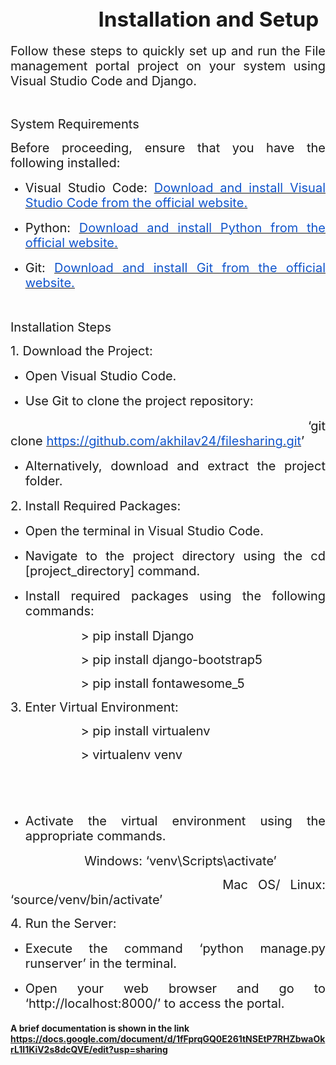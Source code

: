 <h1><span style="font-size:15pt;">&nbsp; &nbsp; &nbsp; &nbsp; &nbsp; &nbsp; &nbsp; &nbsp; &nbsp; &nbsp; &nbsp; &nbsp; &nbsp; &nbsp;&nbsp;</span><span style="font-size:24.999999999999996pt;">&nbsp;Installation and Setup</span></h1>
<p style="text-align: justify;"><span style="font-size:15pt;">Follow these steps to quickly set up and run the File management portal project on your system using Visual Studio Code and Django.&nbsp;</span></p>
<p><br></p>
<p style="text-align: justify;"><span style="font-size:15pt;">System Requirements&nbsp;</span></p>
<p style="text-align: justify;"><span style="font-size:15pt;">Before proceeding, ensure that you have the following installed:&nbsp;</span></p>
<ul>
    <li style="list-style-type:disc;font-size:12pt;">
        <p style="text-align: justify;"><span style="font-size:15pt;">Visual Studio Code:&nbsp;</span><a href="https://code.visualstudio.com/download"><u><span style="color:#1155cc;font-size:15pt;">Download and install Visual Studio Code from the official website.</span></u></a><span style="font-size:15pt;">&nbsp;</span></p>
    </li>
    <li style="list-style-type:disc;font-size:12pt;">
        <p style="text-align: justify;"><span style="font-size:15pt;">Python:&nbsp;</span><a href="https://www.python.org/downloads/"><u><span style="color:#1155cc;font-size:15pt;">Download and install Python from the official website.</span></u></a><span style="font-size:15pt;">&nbsp;</span></p>
    </li>
    <li style="list-style-type:disc;font-size:12pt;">
        <p style="text-align: justify;"><span style="font-size:15pt;">Git:&nbsp;</span><a href="https://github.com/git-guides/install-git"><u><span style="color:#1155cc;font-size:15pt;">Download and install Git from the official website.</span></u></a><span style="font-size:15pt;">&nbsp;</span></p>
    </li>
</ul>
<p><br></p>
<p style="text-align: justify;"><span style="font-size:15pt;">Installation Steps&nbsp;</span></p>
<p style="text-align: justify;"><span style="font-size:15pt;">1. Download the Project:&nbsp;</span></p>
<ul>
    <li style="list-style-type:disc;font-size:12pt;">
        <p style="text-align: justify;"><span style="font-size:15pt;">Open Visual Studio Code.&nbsp;</span></p>
    </li>
    <li style="list-style-type:disc;font-size:12pt;">
        <p style="text-align: justify;"><span style="font-size:15pt;">Use Git to clone the project repository:&nbsp;</span></p>
    </li>
</ul>
<p style="text-align: justify;"><span style="font-size:15pt;">&nbsp; &nbsp; &nbsp; &nbsp; &nbsp; &nbsp; &nbsp; &nbsp; &lsquo;git clone&nbsp;</span><a href="https://github.com/akhilav24/filesharing.git"><u><span style="color:#1155cc;font-size:15pt;">https://github.com/akhilav24/filesharing.git</span></u></a><span style="font-size:15pt;">&rsquo;</span></p>
<ul>
    <li style="list-style-type:disc;font-size:12pt;">
        <p style="text-align: justify;"><span style="font-size:15pt;">Alternatively, download and extract the project folder.&nbsp;</span></p>
    </li>
</ul>
<p style="text-align: justify;"><span style="font-size:15pt;">2. Install Required Packages:&nbsp;</span></p>
<ul>
    <li style="list-style-type:disc;font-size:12pt;">
        <p style="text-align: justify;"><span style="font-size:15pt;">Open the terminal in Visual Studio Code.&nbsp;</span></p>
    </li>
    <li style="list-style-type:disc;font-size:12pt;">
        <p style="text-align: justify;"><span style="font-size:15pt;">Navigate to the project directory using the cd [project_directory] command.&nbsp;</span></p>
    </li>
    <li style="list-style-type:disc;font-size:12pt;">
        <p style="text-align: justify;"><span style="font-size:15pt;">Install required packages using the following commands:&nbsp;</span></p>
    </li>
</ul>
<p style="text-align: justify;"><span style="font-size:15pt;">&nbsp; &nbsp; &nbsp; &nbsp; &nbsp; &nbsp; &nbsp; &nbsp; &nbsp; &nbsp; &gt; pip install Django&nbsp;</span></p>
<p style="text-align: justify;"><span style="font-size:15pt;">&nbsp; &nbsp; &nbsp; &nbsp; &nbsp; &nbsp; &nbsp; &nbsp; &nbsp; &nbsp; &gt; pip install django-bootstrap5&nbsp;</span></p>
<p style="text-align: justify;"><span style="font-size:15pt;">&nbsp; &nbsp; &nbsp; &nbsp; &nbsp; &nbsp; &nbsp; &nbsp; &nbsp; &nbsp; &gt; pip install fontawesome_5&nbsp;</span></p>
<p style="text-align: justify;"><span style="font-size:15pt;">3. Enter Virtual Environment:&nbsp;</span></p>
<p style="text-align: justify;"><span style="font-size:15pt;">&nbsp; &nbsp; &nbsp; &nbsp; &nbsp; &nbsp; &nbsp; &nbsp; &nbsp; &nbsp; &gt; pip install virtualenv</span></p>
<p style="text-align: justify;"><span style="font-size:15pt;">&nbsp; &nbsp; &nbsp; &nbsp; &nbsp; &nbsp; &nbsp; &nbsp; &nbsp; &nbsp; &gt; virtualenv venv</span></p>
<h1><span style="font-size:15pt;">&nbsp; &nbsp; &nbsp; &nbsp; &nbsp; &nbsp; &nbsp; &nbsp; &nbsp; &nbsp; &nbsp; &nbsp; &nbsp; &nbsp;</span></h1>
<ul>
    <li style="list-style-type:disc;font-size:12pt;">
        <p style="text-align: justify;"><span style="font-size:15pt;">Activate the virtual environment using the appropriate commands.</span></p>
    </li>
</ul>
<p style="text-align: justify;"><span style="font-size:15pt;">&nbsp; &nbsp; &nbsp; &nbsp; &nbsp; &nbsp; &nbsp; &nbsp; &nbsp; &nbsp; &nbsp;Windows: &lsquo;venv\Scripts\activate&rsquo;</span></p>
<p style="text-align: justify;"><span style="font-size:15pt;">&nbsp; &nbsp; &nbsp; &nbsp; &nbsp; &nbsp; &nbsp; &nbsp; &nbsp; &nbsp; &nbsp;Mac OS/ Linux: &lsquo;source/venv/bin/activate&rsquo;</span></p>
<p style="text-align: justify;"><span style="font-size:15pt;">4. Run the Server:&nbsp;</span></p>
<ul>
    <li style="list-style-type:disc;font-size:12pt;">
        <p style="text-align: justify;"><span style="font-size:15pt;">Execute the command &lsquo;python manage.py runserver&rsquo; in the terminal.&nbsp;</span></p>
    </li>
    <li style="list-style-type:disc;font-size:12pt;">
        <p style="text-align: justify;"><span style="font-size:15pt;">Open your web browser and go to &lsquo;http://localhost:8000/&rsquo; to access the portal.</span></p>
    </li>
</ul>

<h4>A brief documentation is shown in the link <a data-fr-linked="true" href="https://docs.google.com/document/d/1fFprqGQ0E261tNSEtP7RHZbwaOkrL1I1KiV2s8dcQVE/edit?usp=sharing">https://docs.google.com/document/d/1fFprqGQ0E261tNSEtP7RHZbwaOkrL1I1KiV2s8dcQVE/edit?usp=sharing</a></h4>
